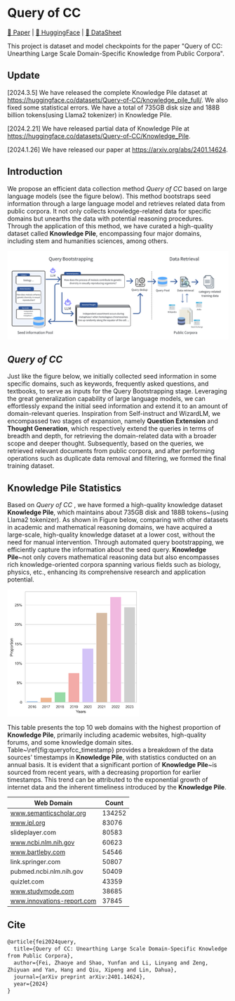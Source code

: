 # Query of CC

[📄 Paper](https://arxiv.org/abs/2401.14624) |
[🤗 HuggingFace](https://huggingface.co/datasets/Query-of-CC/Knowledge_Pile) |
[📝 DataSheet](./datasheet-for-knowledgepile.md)

This project is dataset and model checkpoints for the paper "Query of CC: Unearthing Large Scale Domain-Specific Knowledge from Public Corpora".

## Update

[2024.3.5] We have released the complete Knowledge Pile dataset at https://huggingface.co/datasets/Query-of-CC/knowledge_pile_full/. We also fixed some statistical errors. We have a total of 735GB disk size and 188B billion tokens(using Llama2 tokenizer) in Knowledge Pile.

[2024.2.21] We have released partial data of Knowledge Pile at https://huggingface.co/datasets/Query-of-CC/Knowledge_Pile.

[2024.1.26] We have released our paper at https://arxiv.org/abs/2401.14624.

## Introduction

We propose an efficient data collection method *Query of CC* based on large language models (see the figure below). This method bootstraps seed information through a large language model and retrieves related data from public corpora. It not only collects knowledge-related data for specific domains but unearths the data with potential reasoning procedures. Through the application of this method, we have curated a high-quality dataset called **Knowledge Pile**, encompassing four major domains, including stem and humanities sciences, among others. 

![Main stage of Query of CC](./images/main_stage.png)

## *Query of CC*

Just like the figure below, we initially collected seed information in some specific domains, such as keywords, frequently asked questions, and textbooks, to serve as inputs for the Query Bootstrapping stage. Leveraging the great generalization capability of large language models, we can effortlessly expand the initial seed information and extend it to an amount of domain-relevant queries. Inspiration from Self-instruct and WizardLM, we encompassed two stages of expansion, namely **Question Extension** and **Thought Generation**, which respectively extend the queries in terms of breadth and depth, for retrieving the domain-related data with a broader scope and deeper thought. Subsequently, based on the queries, we retrieved relevant documents from public corpora, and after performing operations such as duplicate data removal and filtering, we formed the final training dataset. 


## **Knowledge Pile** Statistics

Based on *Query of CC* , we have formed a high-quality knowledge dataset **Knowledge Pile**, which maintains about 735GB disk and 188B tokens~(using Llama2 tokenizer). As shown in Figure below, comparing with other datasets in academic and mathematical reasoning domains, we have acquired a large-scale, high-quality knowledge dataset at a lower cost, without the need for manual intervention. Through automated query bootstrapping, we efficiently capture the information about the seed query. **Knowledge Pile**~not only covers mathematical reasoning data but also encompasses rich knowledge-oriented corpora spanning various fields such as biology, physics, etc., enhancing its comprehensive research and application potential.


<img src="./images/query_of_cc_timestamp_prop.png" width="300px" style="center"/> 


This table presents the top 10 web domains with the highest proportion of **Knowledge Pile**, primarily including academic websites, high-quality forums, and some knowledge domain sites. Table~\ref{fig:queryofcc_timestamp} provides a breakdown of the data sources' timestamps in **Knowledge Pile**, with statistics conducted on an annual basis. It is evident that a significant portion of **Knowledge Pile**~is sourced from recent years, with a decreasing proportion for earlier timestamps. This trend can be attributed to the exponential growth of internet data and the inherent timeliness introduced by the **Knowledge Pile**.

| **Web Domain**       | **Count** |
|----------------------------|----------------|
| www.semanticscholar.org    |  134252         |
| www.ipl.org                | 83076          |
| slideplayer.com            | 80583          |
| www.ncbi.nlm.nih.gov       | 60623          |
| www.bartleby.com           | 54546          |
| link.springer.com          | 50807          |
| pubmed.ncbi.nlm.nih.gov    | 50409          |
| quizlet.com                | 43359          |
| www.studymode.com          | 38685          |
| www.innovations-report.com | 37845          |

## Cite

```
@article{fei2024query,
  title={Query of CC: Unearthing Large Scale Domain-Specific Knowledge from Public Corpora},
  author={Fei, Zhaoye and Shao, Yunfan and Li, Linyang and Zeng, Zhiyuan and Yan, Hang and Qiu, Xipeng and Lin, Dahua},
  journal={arXiv preprint arXiv:2401.14624},
  year={2024}
}
```
